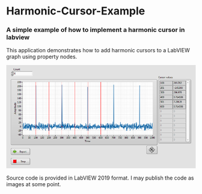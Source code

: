 # Harmonic-Cursor-Example
### A simple example of how to implement a harmonic cursor in labview

This application demonstrates how to add harmonic cursors to a LabVIEW graph using property nodes. 

![Image of Main UI](/readme_files/MainUI.PNG)

Source code is provided in LabVIEW 2019 format.
I may publish the code as images at some point.